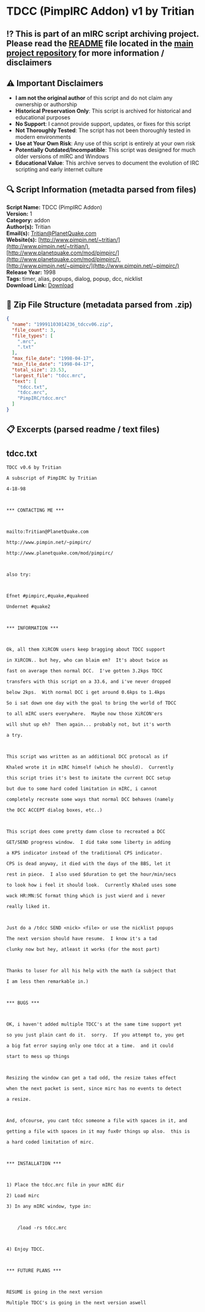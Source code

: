 # TDCC (PimpIRC Addon) v1 by Tritian

## ⁉️ This is part of an mIRC script archiving project. Please read the [README](https://github.com/sorzkode/mirc_scripts_archive/blob/main/README.md) file located in the [main project repository](https://github.com/sorzkode/mirc_scripts_archive) for more information / disclaimers  

## ⚠️ Important Disclaimers

- **I am not the original author** of this script and do not claim any ownership or authorship
- **Historical Preservation Only**: This script is archived for historical and educational purposes
- **No Support**: I cannot provide support, updates, or fixes for this script
- **Not Thoroughly Tested**: The script has not been thoroughly tested in modern environments
- **Use at Your Own Risk**: Any use of this script is entirely at your own risk
- **Potentially Outdated/Incompatible**: This script was designed for much older versions of mIRC and Windows
- **Educational Value**: This archive serves to document the evolution of IRC scripting and early internet culture

## 🔍 Script Information (metadta parsed from files)

**Script Name:** TDCC (PimpIRC Addon)  
**Version:** 1  
**Category:** addon  
**Author(s):** Tritian  
**Email(s):** <Tritian@PlanetQuake.com>  
**Website(s):** [http://www.pimpin.net/~tritian/](http://www.pimpin.net/~tritian/), [http://www.planetquake.com/mod/pimpirc/](http://www.planetquake.com/mod/pimpirc/), [http://www.pimpin.net/~pimpirc/](http://www.pimpin.net/~pimpirc/)  
**Release Year:** 1998  
**Tags:** timer, alias, popups, dialog, popup, dcc, nicklist  
**Download Link:** [Download](https://github.com/sorzkode/mirc_scripts_archive/raw/main/hawkee.com/19991103014236_tdccv06/19991103014236_tdccv06.zip)  

## 📂 Zip File Structure (metadata parsed from .zip)

```json
{
  "name": "19991103014236_tdccv06.zip",
  "file_count": 3,
  "file_types": [
    ".mrc",
    ".txt"
  ],
  "max_file_date": "1998-04-17",
  "min_file_date": "1998-04-17",
  "total_size": 23.53,
  "largest_file": "tdcc.mrc",
  "text": [
    "tdcc.txt",
    "tdcc.mrc",
    "PimpIRC/tdcc.mrc"
  ]
}
```

## 📋 Excerpts (parsed readme / text files)

## tdcc.txt

```text
TDCC v0.6 by Tritian
A subscript of PimpIRC by Tritian
4-18-98

*** CONTACTING ME ***

mailto:Tritian@PlanetQuake.com
http://www.pimpin.net/~pimpirc/
http://www.planetquake.com/mod/pimpirc/

also try:

Efnet #pimpirc,#quake,#quakeed
Undernet #quake2

*** INFORMATION ***

Ok, all them XiRCON users keep bragging about TDCC support
in XiRCON.. but hey, who can blaim em?  It's about twice as
fast on average then normal DCC.  I've gotten 3.2kps TDCC
transfers with this script on a 33.6, and i've never dropped
below 2kps.  With normal DCC i get around 0.6kps to 1.4kps
So i sat down one day with the goal to bring the world of TDCC
to all mIRC users everywhere.  Maybe now those XiRCON'ers
will shut up eh?  Then again... probably not, but it's worth
a try.

This script was written as an additional DCC protocal as if
Khaled wrote it in mIRC himself (which he should).  Currently
this script tries it's best to imitate the current DCC setup
but due to some hard coded limitation in mIRC, i cannot
completely recreate some ways that normal DCC behaves (namely
the DCC ACCEPT dialog boxes, etc..)

This script does come pretty damn close to recreated a DCC
GET/SEND progress window.  I did take some liberty in adding
a KPS indicator instead of the traditional CPS indicator.
CPS is dead anyway, it died with the days of the BBS, let it
rest in piece.  I also used $duration to get the hour/min/secs
to look how i feel it should look.  Currently Khaled uses some
wack HR:MN:SC format thing which is just wierd and i never
really liked it.

Just do a /tdcc SEND <nick> <file> or use the nicklist popups
The next version should have resume.  I know it's a tad
clunky now but hey, atleast it works (for the most part)

Thanks to luser for all his help with the math (a subject that
I am less then remarkable in.)

*** BUGS ***

OK, i haven't added multiple TDCC's at the same time support yet
so you just plain cant do it.  sorry.  If you attempt to, you get
a big fat error saying only one tdcc at a time.  and it could
start to mess up things

Resizing the window can get a tad odd, the resize takes effect 
when the next packet is sent, since mirc has no events to detect
a resize.

And, ofcourse, you cant tdcc someone a file with spaces in it, and
getting a file with spaces in it may fux0r things up also.  this is
a hard coded limitation of mirc.

*** INSTALLATION ***

1) Place the tdcc.mrc file in your mIRC dir
2) Load mirc
3) In any mIRC window, type in:

	/load -rs tdcc.mrc

4) Enjoy TDCC.

*** FUTURE PLANS ***

RESUME is going in the next version
Multiple TDCC's is going in the next version aswell
```
